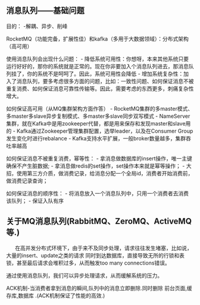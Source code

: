 ## 消息队列——基础问题
目的：
	-解耦、异步、削峰

RocketMQ（功能完备，扩展性佳）和kafka（多用于大数据领域）：分布式架构（高可用）

使用消息队列会出现什么问题：
	- 降低系统可用性：你想呀，本来其他系统只要运行好好的，那你的系统就是正常的。现在你非要加入个消息队列进去，那消息队列挂了，你的系统不是呵呵了。因此，系统可用性会降低
	- 增加系统复杂性：加入了消息队列，要多考虑很多方面的问题，比如：一致性问题、如何保证消息不被重复消费、如何保证消息可靠性传输等。因此，需要考虑的东西更多，刺痛复杂性增大。

如何保证高可用（从MQ集群架构方面作答）
	- RocketMQ集群的多master模式、多master多slave异步复制模式、多master多slave同步双写模式
	- NameServer集群，就在Kafka中是用zookeeper代替，都是用来保存和发现master和slave用的
	- Kafka通过Zookeeper管理集群配置，选举leader，以及在Consumer Group发生变化时进行rebalance
	- Kafka支持水平扩展，一般broker数量越多，集群吞吐率越高

如何保证消息不被重复消费，幂等性：
	- 拿消息做数据库的insert操作，唯一主键确保不产生脏数据;
	- 拿消息做redis的set操作，set操作本来就是幂等操作；
	- 大招，使用第三方介质，做消费记录，给消息分配一个全局id，消费者开始消费前，做消费记录查询；

如何保证消息的顺序性：
	- 将消息放入一个消息队列中，只用一个消费者去消费该队列；
	- 保证入队有序

## 关于MQ消息队列(RabbitMQ、ZeroMQ、ActiveMQ等.)

      在高并发分布式环境下，由于来不及同步处理，请求往往发生堵塞，比如说，大量的insert、update之类的请求
同时到达数据库，直接导致无所的行锁和表锁，甚至最后请求会堆积过多，从而触发too many connections错误。

通过使用消息队列，我们可以异步处理请求，从而缓解系统的压力。

ACK机制-当消费者拿到消息的瞬间,队列中的消息立即删除.同时删除 前台页面,缓存库,数据库 .(ACK机制保证了性能的高效.)